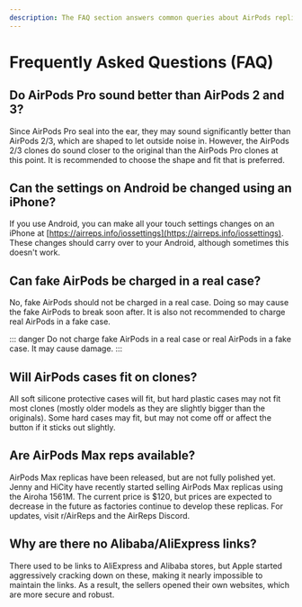 ```yaml
---
description: The FAQ section answers common queries about AirPods replicas, including sound quality comparisons, settings changes, compatibility with real AirPods cases, the availability of AirPods Max replicas, and more.
---
```


# Frequently Asked Questions (FAQ)

## Do AirPods Pro sound better than AirPods 2 and 3?

Since AirPods Pro seal into the ear, they may sound significantly better than AirPods 2/3, which are shaped to let outside noise in. However, the AirPods 2/3 clones do sound closer to the original than the AirPods Pro clones at this point. It is recommended to choose the shape and fit that is preferred.

## Can the settings on Android be changed using an iPhone?

If you use Android, you can make all your touch settings changes on an iPhone at [https://airreps.info/iossettings](https://airreps.info/iossettings). These changes should carry over to your Android, although sometimes this doesn't work.

## Can fake AirPods be charged in a real case?

No, fake AirPods should not be charged in a real case. Doing so may cause the fake AirPods to break soon after. It is also not recommended to charge real AirPods in a fake case.

::: danger
Do not charge fake AirPods in a real case or real AirPods in a fake case. It may cause damage.
:::

## Will AirPods cases fit on clones?

All soft silicone protective cases will fit, but hard plastic cases may not fit most clones (mostly older models as they are slightly bigger than the originals). Some hard cases may fit, but may not come off or affect the button if it sticks out slightly.

## Are AirPods Max reps available?

AirPods Max replicas have been released, but are not fully polished yet. Jenny and HiCity have recently started selling AirPods Max replicas using the Airoha 1561M. The current price is $120, but prices are expected to decrease in the future as factories continue to develop these replicas. For updates, visit r/AirReps and the AirReps Discord.

## Why are there no Alibaba/AliExpress links?

There used to be links to AliExpress and Alibaba stores, but Apple started aggressively cracking down on these, making it nearly impossible to maintain the links. As a result, the sellers opened their own websites, which are more secure and robust.